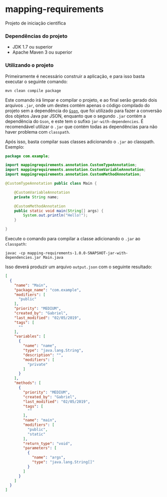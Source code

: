 # mapping-requirements

Projeto de iniciação científica

### Dependências do projeto

- JDK 1.7 ou superior
- Apache Maven 3 ou superior

### Utilizando o projeto

Primeiramente é necessário construir a aplicação, e para isso basta executar o seguinte comando:

```mvn clean compile package```

Este comando irá limpar e compilar o projeto, e ao final serão gerado dois arquivos ```.jar```, onde um destes contém apenas o código compilado do projeto sem a dependência do [`Gson`](https://github.com/google/gson), que foi utilizado para fazer a conversão dos objetos Java par JSON, enquanto que o segundo ```.jar``` contém a dependência do ```Gson```, e este tem o sufixo ```jar-with-dependencies```. É recomendável utilizar o ```.jar``` que contém todas as dependências para não haver problema com ```classpath```.

Após isso, basta compilar suas classes adicionando o ```.jar``` ao classpath. Exemplo:

```java
package com.example;

import mappingrequirements.annotation.CustomTypeAnnotation;
import mappingrequirements.annotation.CustomVariableAnnotation;
import mappingrequirements.annotation.CustomMethodAnnotation;

@CustomTypeAnnotation public class Main {

    @CustomVariableAnnotation
    private String name;

    @CustomMethodAnnotation
    public static void main(String[] args) {
        System.out.println("Hello!");
    }

}

```

Execute o comando para compilar a classe adicionando o ```.jar``` ao ```classpath```:

```javac -cp mapping-requirements-1.0.0-SNAPSHOT-jar-with-dependencies.jar Main.java```

Isso deverá produzir um arquivo ```output.json``` com o seguinte resultado:

```json
[
  {
    "name": "Main",
    "package_name": "com.example",
    "modifiers": [
      "public"
    ],
    "priority": "MEDIUM",
    "created_by": "Gabriel",
    "last_modified": "02/05/2019",
    "tags": [
      ""
    ],
    "variables": [
      {
        "name": "name",
        "type": "java.lang.String",
        "description": "",
        "modifiers": [
          "private"
        ]
      }
    ],
    "methods": [
      {
        "priority": "MEDIUM",
        "created_by": "Gabriel",
        "last_modified": "02/05/2019",
        "tags": [
          ""
        ],
        "name": "main",
        "modifiers": [
          "public",
          "static"
        ],
        "return_type": "void",
        "parameters": [
          {
            "name": "args",
            "type": "java.lang.String[]"
          }
        ]
      }
    ]
  }
]
```